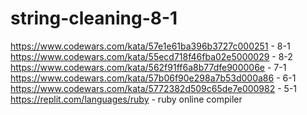 # string-cleaning-8-1
https://www.codewars.com/kata/57e1e61ba396b3727c000251 - 8-1
https://www.codewars.com/kata/55ecd718f46fba02e5000029 - 8-2
https://www.codewars.com/kata/562f91ff6a8b77dfe900006e - 7-1
https://www.codewars.com/kata/57b06f90e298a7b53d000a86 - 6-1
https://www.codewars.com/kata/5772382d509c65de7e000982 - 5-1
https://replit.com/languages/ruby - ruby online compiler
